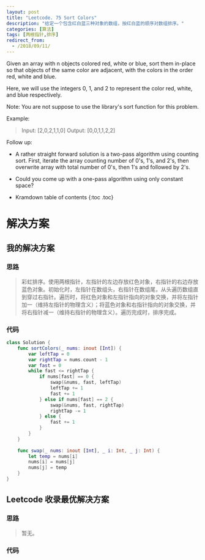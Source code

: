 ```yaml
---
layout: post
title: "Leetcode. 75 Sort Colors"
description: "给定一个包含红白蓝三种对象的数组，按红白蓝的顺序对数组排序。"
categories: [算法]
tags: [两根指针,排序]
redirect_from:
  - /2018/09/11/
---
```


Given an array with n objects colored red, white or blue, sort them in-place so that objects of the same color are adjacent, with the colors in the order red, white and blue.

Here, we will use the integers 0, 1, and 2 to represent the color red, white, and blue respectively.

Note: You are not suppose to use the library's sort function for this problem.

Example:

> Input: [2,0,2,1,1,0]
> Output: [0,0,1,1,2,2]

Follow up:

* A rather straight forward solution is a two-pass algorithm using counting sort.
First, iterate the array counting number of 0's, 1's, and 2's, then overwrite array with total number of 0's, then 1's and followed by 2's.
* Could you come up with a one-pass algorithm using only constant space?

* Kramdown table of contents
{:toc .toc}

# 解决方案

## 我的解决方案

### 思路

> 彩虹排序。使用两根指针，左指针的左边存放红色对象，右指针的右边存放蓝色对象。初始化时，左指针在数组头，右指针在数组尾，从头遍历数组直到穿过右指针。遍历时，将红色对象和左指针指向的对象交换，并将左指针加一（维持左指针的物理含义）；将蓝色对象和右指针指向的对象交换，并将右指针减一（维持右指针的物理含义）。遍历完成时，排序完成。

### 代码

```swift
class Solution {
    func sortColors(_ nums: inout [Int]) {
        var leftTap = 0
        var rightTap = nums.count - 1
        var fast = 0
        while fast <= rightTap {
            if nums[fast] == 0 {
                swap(&nums, fast, leftTap)
                leftTap += 1
                fast += 1
            } else if nums[fast] == 2 {
                swap(&nums, fast, rightTap)
                rightTap -= 1
            } else {
                fast += 1
            }
        }
    }
    
    func swap(_ nums: inout [Int], _ i: Int, _ j: Int) {
        let temp = nums[i]
        nums[i] = nums[j]
        nums[j] = temp
    }
}
```

## Leetcode 收录最优解决方案

### 思路

> 暂无。

### 代码

```java
```

[^1]: This is a footnote.

[kramdown]: https://kramdown.gettalong.org/
[Simple Texture]: https://github.com/yizeng/jekyll-theme-simple-texture
